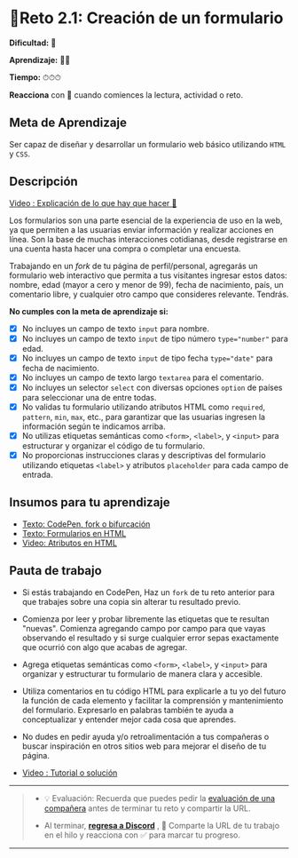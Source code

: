 # 🔹Reto 2.1: Creación de un formulario

**Dificultad:** 🌻

**Aprendizaje:** 🍯🍯

**Tiempo:** ⏱⏱⏱

**Reacciona** con 👀 cuando comiences la lectura, actividad o reto.

## Meta de Aprendizaje

Ser capaz de diseñar y desarrollar un formulario web básico utilizando `HTML` y `CSS`.

## Descripción

[Video : Explicación de lo que hay que hacer 🌟]()

Los formularios son una parte esencial de la experiencia de uso en la web, ya que permiten a las usuarias enviar información y realizar acciones en línea. Son la base de muchas interacciones cotidianas, desde registrarse en una cuenta hasta hacer una compra o completar una encuesta.

Trabajando en un _fork_ de tu página de perfil/personal, agregarás un formulario web interactivo que permita a tus visitantes ingresar estos datos: nombre, edad (mayor a cero y menor de 99), fecha de nacimiento, país, un comentario libre, y cualquier otro campo que consideres relevante. Tendrás.

**No cumples con la meta de aprendizaje si:**

- [x] No incluyes un campo de texto `input` para nombre.
- [x] No incluyes un campo de texto `input` de tipo número `type="number"` para edad.
- [x] No incluyes un campo de texto `input` de tipo fecha `type="date"` para fecha de nacimiento.
- [x] No incluyes un campo de texto largo `textarea` para el comentario.
- [x] No incluyes un selector `select` con diversas opciones `option` de países para seleccionar una de entre todas.
- [x] No validas tu formulario utilizando atributos HTML como `required`, `pattern`, `min`, `max`, etc., para garantizar que las usuarias ingresen la información según te indicamos arriba.
- [x] No utilizas etiquetas semánticas como `<form>`, `<label>`, y `<input>` para estructurar y organizar el código de tu formulario.
- [x] No proporcionas instrucciones claras y descriptivas del formulario utilizando etiquetas `<label>` y atributos `placeholder` para cada campo de entrada.

## Insumos para tu aprendizaje

- [Texto: CodePen, fork o bifurcación](https://laboratoria1.gitbook.io/codigom/curriculum_dev/topics/editors_codepen_fork)
- [Texto: Formularios en HTML](https://laboratoria1.gitbook.io/codigom/desarrollo-web/topicos/html_forms)
- [Video: Atributos en HTML](https://youtu.be/yMX901oVtn8?si=J0SX7nqPv877CANi)

## Pauta de trabajo

- Si estás trabajando en CodePen, Haz un `fork` de tu reto anterior para que trabajes sobre una copia sin alterar tu resultado previo.

- Comienza por leer y probar libremente las etiquetas que te resultan "nuevas". Comienza agregando campo por campo para que vayas observando el resultado y si surge cualquier error sepas exactamente que ocurrió con algo que acabas de agregar.

- Agrega etiquetas semánticas como `<form>`, `<label>`, y `<input>` para organizar y estructurar tu formulario de manera clara y accesible.

- Utiliza comentarios en tu código HTML para explicarle a tu yo del futuro la función de cada elemento y facilitar la comprensión y mantenimiento del formulario. Expresarlo en palabras también te ayuda a conceptualizar y entender mejor cada cosa que aprendes.

- No dudes en pedir ayuda y/o retroalimentación a tus compañeras o buscar inspiración en otros sitios web para mejorar el diseño de tu página.

- [Video : Tutorial o solución]()

---

> - 💡 Evaluación: Recuerda que puedes pedir la [evaluación de una compañera](../curruculum_model/lea_model_06_assessment.md) antes de terminar tu reto y compartir la URL.
>
> - Al terminar, [**regresa a Discord**](https://discord.com/channels/1209273049304666113/1214692430004359238) , 💬 Comparte la URL de tu trabajo en el hilo y reacciona con ✅ para marcar tu progreso.

---
